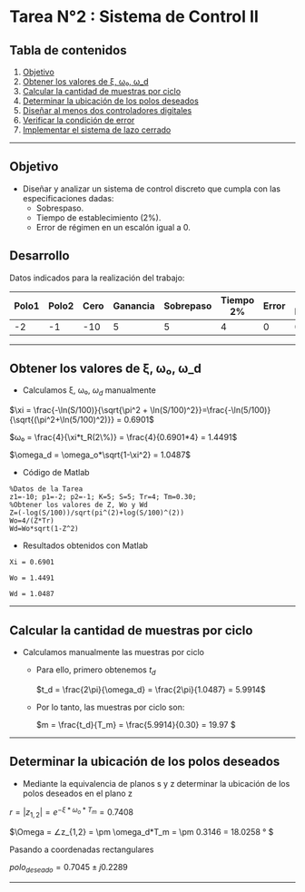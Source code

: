 # Tarea N°2 : Sistema de Control II

## Tabla de contenidos
1. [Objetivo](#objetivo)
2. [Obtener los valores de ξ, ω₀, ω_d](#obtener-los-valores-de-ξ-ω₀-ω_d)
3. [Calcular la cantidad de muestras por ciclo](#calcular-la-cantidad-de-muestras-por-ciclo)
4. [Determinar la ubicación de los polos deseados](#determinar-la-ubicación-de-los-polos-deseados)
5. [Diseñar al menos dos controladores digitales](#diseñar-al-menos-dos-controladores-digitales)
6. [Verificar la condición de error](#verificar-la-condición-de-error)
7. [Implementar el sistema de lazo cerrado](#implementar-el-sistema-de-lazo-cerrado)

--- 

## Objetivo

- Diseñar y analizar un sistema de control discreto que cumpla con las especificaciones dadas:
  - Sobrespaso.
  - Tiempo de establecimiento (2%).
  - Error de régimen en un escalón igual a 0.

## Desarrollo

Datos indicados para la realización del trabajo:

| Polo1 | Polo2 | Cero | Ganancia | Sobrepaso | Tiempo 2% | Error | Tiempo Muestreo |
|-------|-------|------|----------|-----------|-----------|-------|-----------------|
| -2    | -1    | -10  | 5        | 5         | 4         | 0     | 0.30            |

---

## Obtener los valores de ξ, ω₀, ω_d

- Calculamos ξ, ω₀, $ω_d$ manualmente

$\xi = \frac{-\ln(S/100)}{\sqrt{\pi^2 + \ln(S/100)^2}}=\frac{-\ln(5/100)}{\sqrt{(\pi^2+\ln(5/100)^2)}} = 0.6901$

$ω₀ = \frac{4}{\xi*t_R(2\%)} = \frac{4}{0.6901*4} = 1.4491$

$\omega_d = \omega_o*\sqrt{1-\xi^2} = 1.0487$

- Código de Matlab

```
%Datos de la Tarea
z1=-10; p1=-2; p2=-1; K=5; S=5; Tr=4; Tm=0.30;
%Obtener los valores de Z, Wo y Wd
Z=(-log(S/100))/sqrt(pi^(2)+log(S/100)^(2))
Wo=4/(Z*Tr)
Wd=Wo*sqrt(1-Z^2)
```

- Resultados obtenidos con Matlab

```
Xi = 0.6901

Wo = 1.4491

Wd = 1.0487
```
---

## Calcular la cantidad de muestras por ciclo

- Calculamos manualmente las muestras por ciclo

    - Para ello, primero obtenemos $t_d$

      $t_d = \frac{2\pi}{\omega_d} = \frac{2\pi}{1.0487} = 5.9914$ 

    - Por lo tanto, las muestras por ciclo son:

      $m = \frac{t_d}{T_m} = \frac{5.9914}{0.30} = 19.97 $

---

## Determinar la ubicación de los polos deseados

- Mediante la equivalencia de planos s y z determinar la ubicación de los polos deseados en el plano z

$r = |z_{1,2}| = e^{-\xi*\omega_o*T_m} = 0.7408$

$\Omega = ∠z_{1,2} = \pm \omega_d*T_m = \pm 0.3146 = 18.0258 ° $

Pasando a coordenadas rectangulares

$polo_{deseado}= 0.7045 \pm j 0.2289$

---